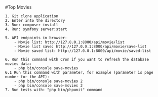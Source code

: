 #Top Movies
    
    1. Git clone application
    2. Enter into the directory
    3. Run: composer install
    4. Run: symfony server:start

    5. API endpoints in browser: 
        - Movie list: http://127.0.0.1:8000/api/movie/list
        - Movie list save: http://127.0.0.1:8000/api/movie/save-list
        - Movie saved list: http://127.0.0.1:8000/api/movie/saved-list

    6. Run this command with Cron if you want to refresh the database movies data:
        - php bin/console save-movies
    6.1 Run this command with parameter, for example (parameter is page number for the API):
        - php bin/console save-movies 2
        - php bin/console save-movies 3
    7. Run tests with: "php bin/phpunit" command